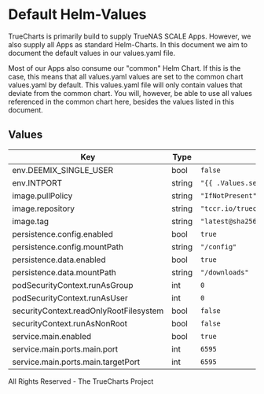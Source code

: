 # Default Helm-Values

TrueCharts is primarily build to supply TrueNAS SCALE Apps.
However, we also supply all Apps as standard Helm-Charts. In this document we aim to document the default values in our values.yaml file.

Most of our Apps also consume our "common" Helm Chart.
If this is the case, this means that all values.yaml values are set to the common chart values.yaml by default. This values.yaml file will only contain values that deviate from the common chart.
You will, however, be able to use all values referenced in the common chart here, besides the values listed in this document.

## Values

| Key | Type | Default | Description |
|-----|------|---------|-------------|
| env.DEEMIX_SINGLE_USER | bool | `false` |  |
| env.INTPORT | string | `"{{ .Values.service.main.ports.main.targetPort }}"` |  |
| image.pullPolicy | string | `"IfNotPresent"` |  |
| image.repository | string | `"tccr.io/truecharts/deemix"` |  |
| image.tag | string | `"latest@sha256:b868a80a9b831f934163e219d4866e8279330d16ecaf9d3fbfbeb9dd0eceed01"` |  |
| persistence.config.enabled | bool | `true` |  |
| persistence.config.mountPath | string | `"/config"` |  |
| persistence.data.enabled | bool | `true` |  |
| persistence.data.mountPath | string | `"/downloads"` |  |
| podSecurityContext.runAsGroup | int | `0` |  |
| podSecurityContext.runAsUser | int | `0` |  |
| securityContext.readOnlyRootFilesystem | bool | `false` |  |
| securityContext.runAsNonRoot | bool | `false` |  |
| service.main.enabled | bool | `true` |  |
| service.main.ports.main.port | int | `6595` |  |
| service.main.ports.main.targetPort | int | `6595` |  |

All Rights Reserved - The TrueCharts Project
